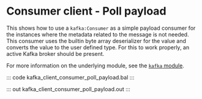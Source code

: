 # Consumer client - Poll payload

This shows how to use a `kafka:Consumer` as a simple payload consumer for the instances where the metadata related to the message is not needed. This consumer uses the builtin byte array deserializer for the value and converts the value to the user defined type. For this to work properly, an active Kafka broker should be present.

For more information on the underlying module, see the [`kafka` module](https://lib.ballerina.io/ballerinax/kafka/latest).

::: code kafka_client_consumer_poll_payload.bal :::

::: out kafka_client_consumer_poll_payload.out :::
